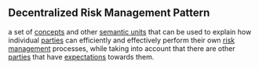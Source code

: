 ## Decentralized Risk Management Pattern

a set of <a href="https://essif-lab.github.io/framework/docs/terms/concept" hovertext="Concept: the ideas/thoughts behind a classification of Entities (what makes Entities in that class 'the same').">concepts</a> and other <a href="https://tno-terminology-design.github.io/tev2-specifications/docs/terms/semantic-unit" hovertext="a basic building block of meaning or representation that exists within the 'mind' of a party, e.g., a concept, relation, or property. Parties use terms (words/phrases) to refer to these intangible building blocks.">semantic units</a> that can be used to explain how individual <a href="https://essif-lab.github.io/framework/docs/terms/party" hovertext="Party: an Entity that sets its Objectives, maintains its Knowledge, and uses that Knowledge to pursue its Objectives in an autonomous (sovereign) manner. Humans and Organizations are the typical examples.">parties</a> can efficiently and effectively perform their own <a href="https://essif-lab.github.io/framework/docs/terms/risk-management" hovertext="Risk management: a process that is run by (or on behalf of) a specific Party for the purpose of Managing the Risks that it Owns (thereby realizing specific Risk Objectives).">risk management</a> processes, while taking into account that there are other <a href="https://essif-lab.github.io/framework/docs/terms/party" hovertext="Party: an Entity that sets its Objectives, maintains its Knowledge, and uses that Knowledge to pursue its Objectives in an autonomous (sovereign) manner. Humans and Organizations are the typical examples.">parties</a> that have <a href="https://essif-lab.github.io/framework/docs/terms/expectation" hovertext="Expectation (of a Party): an Objective that is Owned by that Party for having a specific (set of) result(s) produced, where the actual production thereof is (going to be) outsourced to another Party.">expectations</a> towards them.

